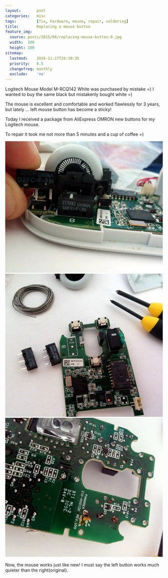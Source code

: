 ```yaml
---
layout:       post
categories:   misc
tags:         [fix, hardware, mouse, repair, soldering]
title:        Replacing a mouse button
feature_img:
  source: posts/2015/08/replacing-mouse-button-0.jpg
  width:  100
  height: 100
sitemap:
  lastmod:    2016-11-27T20:30:35
  priority:   0.5
  changefreq: monthly
  exclude:    'no'
---
```


Logitech Mouse Model M-RCQ142 White was purchased by mistake =) I wanted to buy the same black but mistakenly bought white =)

The mouse is excellent and comfortable and worked flawlessly for 3 years, but lately ... left mouse button has become a sticky!

Today I received a package from AliExpress OMRON new buttons for my Logitech mouse.

To repair it took me not more than 5 minutes and a cup of coffee =)

![](/assets/posts/2015/08/replacing-mouse-button-1.jpg)
![](/assets/posts/2015/08/replacing-mouse-button-2.jpg)
![](/assets/posts/2015/08/replacing-mouse-button-3.jpg)

Now, the mouse works just like new! I must say the left button works much quieter than the right(original).